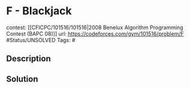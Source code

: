 # F - Blackjack

contest: [[CFICPC/101516/101516|2008 Benelux Algorithm Programming Contest (BAPC 08)]]
url: https://codeforces.com/gym/101516/problem/F
#Status/UNSOLVED
Tags: #

## Description

## Solution

